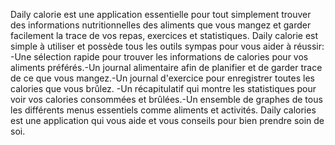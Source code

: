 
Daily calorie est une application essentielle pour tout simplement trouver des informations nutritionnelles des aliments que vous mangez et garder facilement la trace de vos repas, exercices et statistiques.
Daily calorie est simple à utiliser et possède tous les outils sympas pour vous aider à réussir:
-Une sélection rapide pour trouver les informations de calories pour vos aliments préférés.-Un journal alimentaire afin de planifier et de garder trace de ce que vous mangez.-Un journal d'exercice pour enregistrer toutes les calories que vous brûlez. -Un récapitulatif qui montre les statistiques pour voir vos calories consommées et brûlées.-Un ensemble de graphes de tous les différents menus essentiels comme aliments et activités.
Daily calories est une application qui vous aide et vous conseils pour bien prendre soin de soi.
